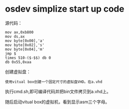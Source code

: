 # osdev simplize start up code

源代码：

	mov ax,0xb800
	mov ds,ax
	mov byte[0x00],'a'
	mov byte[0x02],'s'
	mov byte[0x04],'m'
	jmp $
	times 510-($-$$) db 0
	db 0x55,0xaa

创建虚拟盘：

    使用vitual box创建一个固定尺寸的虚拟盘VHD。在a.vhd

执行cmd.sh,即可编译代码并把bin文件拷贝到a.vhd上。

随后启动vitual box的虚拟机，看到显示asm三个字母。